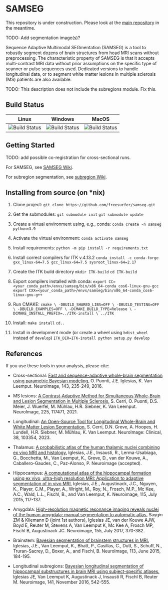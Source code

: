 # SAMSEG

This repository is under construction. Please look at the [main repository](https://github.com/freesurfer/freesurfer) in the meantime.

TODO: Add segmentation image(s)?

Sequence Adaptive Multimodal SEGmentation (SAMSEG) is a tool to robustly segment dozens of brain structures from head MRI scans without preprocessing. The characteristic property of SAMSEG is that it accepts multi-contrast MRI data without prior assumptions on the specific type of scanner or pulse sequences used. Dedicated versions to handle longitudinal data, or to segment white matter lesions in multiple sclerosis (MS) patients are also available.

TODO: This description does not include the subregions module. Fix this.

## Build Status

| Linux   | Windows    | MacOS |
|---------|------------|-----|
| ![Build Status](https://github.com/freesurfer/samseg/actions/workflows/linux.yml/badge.svg) | ![Build Status](https://github.com/freesurfer/samseg/actions/workflows/windows.yml/badge.svg) | ![Build Status](https://github.com/freesurfer/samseg/actions/workflows/macos.yml/badge.svg) |

## Getting Started

TODO: add possible co-registration for cross-sectional runs.

For SAMSEG, see [SAMSEG Wiki](https://surfer.nmr.mgh.harvard.edu/fswiki/Samseg).

For subregion segmentation, see [subregion Wiki](https://surfer.nmr.mgh.harvard.edu/fswiki/SubregionSegmentation).

## Installing from source (on *nix)

1. Clone project: `git clone https://github.com/freesurfer/samseg.git` 

2. Get the submodules: 
`git submodule init`
`git submodule update`

3. Create a virtual environment using, e.g., conda:
`conda create -n samseg python=3.9`

4. Activate the virtual environment:
`conda activate samseg`

5. Install requirements:
`python -m pip install -r requirements.txt`

6. Install correct compilers for ITK v.4.13.2
`conda install -c conda-forge gxx_linux-64=7.5 gcc_linux-64=7.5 sysroot_linux-64=2.17`

7. Create the ITK build directory
`mkdir ITK-build`
`cd ITK-build`

8. Export compilers installed with conda:
`export CC=<your_conda_path>/envs/samseg/bin/x86_64-conda_cos6-linux-gnu-gcc `
`export CXX=<your_conda_path>/envs/samseg/bin/x86_64-conda_cos6-linux-gnu-g++ `

9. Run CMAKE:
`cmake \
        -DBUILD_SHARED_LIBS=OFF \
        -DBUILD_TESTING=OFF \
        -DBUILD_EXAMPLES=OFF \
        -DCMAKE_BUILD_TYPE=Release \
        -DCMAKE_INSTALL_PREFIX=../ITK-install \
        ../ITK`
        
10. Install:
`make install`
`cd..`

11. Install in development mode (or create a wheel using `bdist_wheel` instead of `develop`)
`ITK_DIR=ITK-install python setup.py develop`

## References 

If you use these tools in your analysis, please cite:

- Cross-sectional: [Fast and sequence-adaptive whole-brain segmentation using parametric Bayesian modeling.](https://www.sciencedirect.com/science/article/pii/S1053811916304724) O. Puonti, J.E. Iglesias, K. Van Leemput. NeuroImage, 143, 235-249, 2016.

- MS lesions: [A Contrast-Adaptive Method for Simultaneous Whole-Brain and Lesion Segmentation in Multiple Sclerosis.](https://www.sciencedirect.com/science/article/pii/S1053811920309563) S. Cerri, O. Puonti, D.S. Meier, J. Wuerfel, M. Mühlau, H.R. Siebner, K. Van Leemput. NeuroImage, 225, 117471, 2021.

- Longitudinal: [An Open-Source Tool for Longitudinal Whole-Brain and White Matter Lesion Segmentation.](https://www.sciencedirect.com/science/article/pii/S2213158223000438) S. Cerri, D.N. Greve, A. Hoopes, H. Lundell, H.R. Siebner, M. Mühlau, K. Van Leemput. NeuroImage: Clinical, 38, 103354, 2023.

- Thalamus: [A probabilistic atlas of the human thalamic nuclei combining ex vivo MRI and histology.](https://www.sciencedirect.com/science/article/pii/S1053811918307109) Iglesias, J.E., Insausti, R., Lerma-Usabiaga, G., Bocchetta, M., Van Leemput, K., Greve, D., van der Kouwe, A., Caballero-Gaudes, C., Paz-Alonso, P. Neuroimage (accepted).

- Hippocampus: [A computational atlas of the hippocampal formation using ex vivo, ultra-high resolution MRI: Application to adaptive segmentation of in vivo MRI.](https://www.sciencedirect.com/science/article/pii/S1053811915003420) Iglesias, J.E., Augustinack, J.C., Nguyen, K., Player, C.M., Player, A., Wright, M., Roy, N., Frosch, M.P., Mc Kee, A.C., Wald, L.L., Fischl, B., and Van Leemput, K. Neuroimage, 115, July 2015, 117-137.

- Amygdala: [High-resolution magnetic resonance imaging reveals nuclei of the human amygdala: manual segmentation to automatic atlas.](https://www.sciencedirect.com/science/article/abs/pii/S1053811917303427) Saygin ZM & Kliemann D (joint 1st authors), Iglesias JE, van der Kouwe AJW, Boyd E, Reuter M, Stevens A, Van Leemput K, Mc Kee A, Frosch MP, Fischl B, Augustinack JC. Neuroimage, 155, July 2017, 370-382.

- Brainstem: [Bayesian segmentation of brainstem structures in MRI.](https://www.sciencedirect.com/science/article/pii/S1053811915001895) Iglesias, J.E., Van Leemput, K., Bhatt, P., Casillas, C., Dutt, S., Schuff, N., Truran-Sacrey, D., Boxer, A., and Fischl, B. NeuroImage, 113, June 2015, 184-195.

- Longitudinal subregions: [Bayesian longitudinal segmentation of hippocampal substructures in brain MRI using subject-specific atlases.](https://www.sciencedirect.com/science/article/pii/S1053811916303275) Iglesias JE, Van Leemput K, Augustinack J, Insausti R, Fischl B, Reuter M. Neuroimage, 141, November 2016, 542-555.
